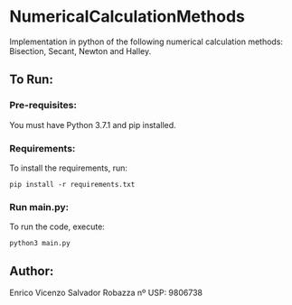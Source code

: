 # NumericalCalculationMethods
Implementation in python of the following numerical calculation methods: Bisection, Secant, Newton and Halley.

## To Run:

### Pre-requisites:
You must have Python 3.7.1 and pip installed.

### Requirements:
To install the requirements, run:
```
pip install -r requirements.txt
```

### Run main.py:
To run the code, execute:
```
python3 main.py
```
## Author:
Enrico Vicenzo Salvador Robazza
nº USP: 9806738